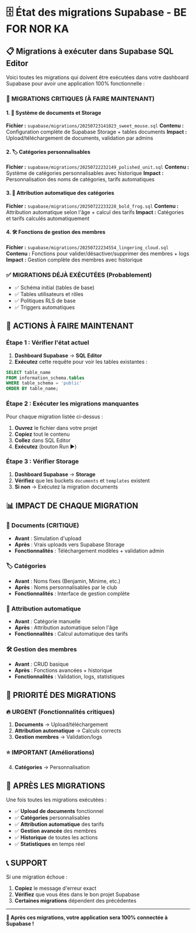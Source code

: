 # 🗄️ État des migrations Supabase - BE FOR NOR KA

## 📋 **Migrations à exécuter dans Supabase SQL Editor**

Voici toutes les migrations qui doivent être exécutées dans votre dashboard Supabase pour avoir une application 100% fonctionnelle :

### **🚨 MIGRATIONS CRITIQUES (À FAIRE MAINTENANT)**

#### **1. 📄 Système de documents et Storage**
**Fichier :** `supabase/migrations/20250723141023_sweet_mouse.sql`
**Contenu :** Configuration complète de Supabase Storage + tables documents
**Impact :** Upload/téléchargement de documents, validation par admins

#### **2. 🏷️ Catégories personnalisables**
**Fichier :** `supabase/migrations/20250722232149_polished_unit.sql`
**Contenu :** Système de catégories personnalisables avec historique
**Impact :** Personnalisation des noms de catégories, tarifs automatiques

#### **3. 🎯 Attribution automatique des catégories**
**Fichier :** `supabase/migrations/20250722233228_bold_frog.sql`
**Contenu :** Attribution automatique selon l'âge + calcul des tarifs
**Impact :** Catégories et tarifs calculés automatiquement

#### **4. 🛠️ Fonctions de gestion des membres**
**Fichier :** `supabase/migrations/20250722234554_lingering_cloud.sql`
**Contenu :** Fonctions pour valider/désactiver/supprimer des membres + logs
**Impact :** Gestion complète des membres avec historique

### **✅ MIGRATIONS DÉJÀ EXÉCUTÉES (Probablement)**
- ✅ Schéma initial (tables de base)
- ✅ Tables utilisateurs et rôles
- ✅ Politiques RLS de base
- ✅ Triggers automatiques

## 🎯 **ACTIONS À FAIRE MAINTENANT**

### **Étape 1 : Vérifier l'état actuel**
1. **Dashboard Supabase** → **SQL Editor**
2. **Exécutez** cette requête pour voir les tables existantes :
```sql
SELECT table_name 
FROM information_schema.tables 
WHERE table_schema = 'public' 
ORDER BY table_name;
```

### **Étape 2 : Exécuter les migrations manquantes**
Pour chaque migration listée ci-dessus :
1. **Ouvrez** le fichier dans votre projet
2. **Copiez** tout le contenu
3. **Collez** dans SQL Editor
4. **Exécutez** (bouton Run ▶️)

### **Étape 3 : Vérifier Storage**
1. **Dashboard Supabase** → **Storage**
2. **Vérifiez** que les buckets `documents` et `templates` existent
3. **Si non** → Exécutez la migration documents

## 📊 **IMPACT DE CHAQUE MIGRATION**

### **📄 Documents (CRITIQUE)**
- **Avant** : Simulation d'upload
- **Après** : Vrais uploads vers Supabase Storage
- **Fonctionnalités** : Téléchargement modèles + validation admin

### **🏷️ Catégories**
- **Avant** : Noms fixes (Benjamin, Minime, etc.)
- **Après** : Noms personnalisables par le club
- **Fonctionnalités** : Interface de gestion complète

### **🎯 Attribution automatique**
- **Avant** : Catégorie manuelle
- **Après** : Attribution automatique selon l'âge
- **Fonctionnalités** : Calcul automatique des tarifs

### **🛠️ Gestion des membres**
- **Avant** : CRUD basique
- **Après** : Fonctions avancées + historique
- **Fonctionnalités** : Validation, logs, statistiques

## 🚨 **PRIORITÉ DES MIGRATIONS**

### **🔥 URGENT (Fonctionnalités critiques)**
1. **Documents** → Upload/téléchargement
2. **Attribution automatique** → Calculs corrects
3. **Gestion membres** → Validation/logs

### **⭐ IMPORTANT (Améliorations)**
4. **Catégories** → Personnalisation

## 🎯 **APRÈS LES MIGRATIONS**

Une fois toutes les migrations exécutées :
- ✅ **Upload de documents** fonctionnel
- ✅ **Catégories** personnalisables
- ✅ **Attribution automatique** des tarifs
- ✅ **Gestion avancée** des membres
- ✅ **Historique** de toutes les actions
- ✅ **Statistiques** en temps réel

## 📞 **SUPPORT**

Si une migration échoue :
1. **Copiez** le message d'erreur exact
2. **Vérifiez** que vous êtes dans le bon projet Supabase
3. **Certaines migrations** dépendent des précédentes

---

**🚀 Après ces migrations, votre application sera 100% connectée à Supabase !**